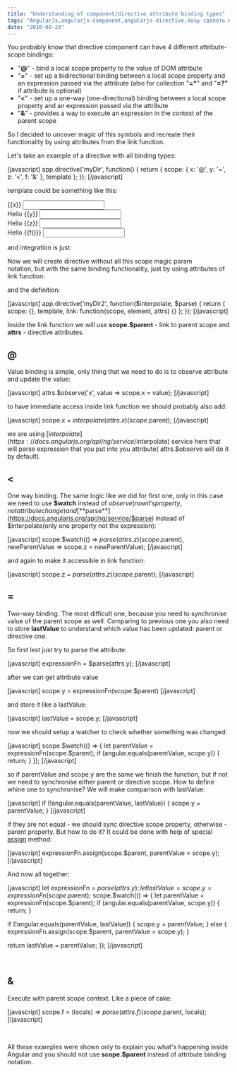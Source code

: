 ```yaml
---
title: "Understanding of component/directive attribute binding types"
tags: "AngularJs,angularjs-component,angularjs-directive,Хочу сделать мир лучше"
date: "2016-02-23"
---
```


You probably know that directive component can have 4 different attribute-scope bindings:

- "**@**" - bind a local scope property to the value of DOM attribute
- "**\=**" - set up a bidirectional binding between a local scope property and an expression passed via the attribute (also for collection "**\=\***" and "**\=?"** if attribute is optional)
- "**<**" - set up a one-way (one-directional) binding between a local scope property and an expression passed via the attribute
- "**&**" - provides a way to execute an expression in the context of the parent scope

So I decided to uncover magic of this symbols and recreate their functionality by using attributes from the link function.

Let's take an example of a directive with all binding types:

\[javascript\] app.directive('myDir', function() { return { scope: { x: '@', y: '=', z: '<', f: '&' }, template }; }); \[/javascript\]

template could be something like this:

<div>{{x}} <input ng-model="x"></div>
<div>Hello {{y}}  <input ng-model="y"></div>
<div>Hello {{z}}  <input ng-model="z"></div>
<div>Hello {{f()}}  <input></div>

and integration is just:

<my-dir x="Hello {{name}}" y="name" z="name" f="getName()"></my-dir>

Now we will create directive without all this scope magic param notation, but with the same binding functionality, just by using attributes of link function:

<my-dir2 x="Hello{{name}}" y="name" z="name" f="getName()"></my-dir2>

and the definition:

\[javascript\] app.directive('myDir2', function($interpolate, $parse) { return { scope: {}, template, link: function(scope, element, attrs) {} }; }); \[/javascript\]

Inside the link function we will use **scope.$parent** - link to parent scope and **attrs** - directive attributes.

## @

Value binding is simple, only thing that we need to do is to observe attribute and update the value:

\[javascript\] attrs.$observe('x', value => scope.x = value); \[/javascript\]

to have immediate access inside link function we should probably also add:

\[javascript\] scope.x = $interpolate(attrs.x)(scope.$parent); \[/javascript\]

we are using [$interpolate](https://docs.angularjs.org/api/ng/service/$interpolate) service here that will parse expression that you put into you attribute( attrs.$observe will do it by default).

## <

One way binding. The same logic like we did for first one, only in this case we need to use **$watch** instead of $observe (now it's property, not attribute change) and [**$parse**](https://docs.angularjs.org/api/ng/service/$parse) instead of $interpolate(only one property not the expression):

\[javascript\] scope.$watch(() => $parse(attrs.z)(scope.$parent), newParentValue => scope.z = newParentValue); \[/javascript\]

and again to make it accessible in link function:

\[javascript\] scope.z = $parse(attrs.z)(scope.$parent); \[/javascript\]

## \=

Two-way binding. The most difficult one, because you need to synchronise value of the parent scope as well. Comparing to previous one you also need to store **lastValue** to understand which value has been updated: parent or directive one.

So first lest just try to parse the attribute:

\[javascript\] expressionFn = $parse(attrs.y); \[/javascript\]

after we can get attribute value

\[javascript\] scope.y = expressionFn(scope.$parent) \[/javascript\]

and store it like a lastValue:

\[javascript\] lastValue = scope.y; \[/javascript\]

now we should setup a watcher to check whether something was changed:

\[javascript\] scope.$watch(() => { let parentValue = expressionFn(scope.$parent); if (angular.equals(parentValue, scope.y)) { return; } }); \[/javascript\]

so if parentValue and scope.y are the same we finish the function, but if not we need to synchronise either parent or directive scope. How to define whine one to synchronise? We will make comparison with lastValue:

\[javascript\] if (!angular.equals(parentValue, lastValue)) { scope.y = parentValue; } \[/javascript\]

if they are not equal - we should sync directive scope property, otherwise - parent property. But how to do it? It could be done with help of special [assign](https://docs.angularjs.org/api/ng/service/$parse) method:

\[javascript\] expressionFn.assign(scope.$parent, parentValue = scope.y); \[/javascript\]

And now all together:

\[javascript\] let expressionFn = $parse(attrs.y); let lastValue = scope.y = expressionFn(scope.$parent); scope.$watch(() => { let parentValue = expressionFn(scope.$parent); if (angular.equals(parentValue, scope.y)) { return; }

if (!angular.equals(parentValue, lastValue)) { scope.y = parentValue; } else { expressionFn.assign(scope.$parent, parentValue = scope.y); }

return lastValue = parentValue; }); \[/javascript\]

 

## &

Execute with parent scope context. Like a piece of cake:

\[javascript\] scope.f = (locals) => $parse(attrs.f)(scope.$parent, locals); \[/javascript\]

 

All these examples were shown only to explain you what's happening inside Angular and you should not use **scope.$parent** instead of attribute binding notation.
